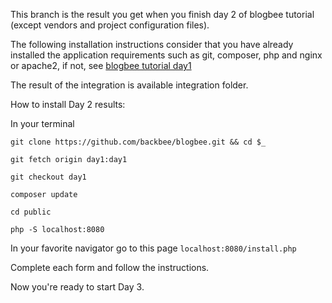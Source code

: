 This branch is the result you get when you finish day 2 of blogbee tutorial (except vendors and project configuration files).

The following installation instructions consider that you have already installed the application requirements such as git, composer, php and nginx or apache2, if not, see [blogbee tutorial day1](https://github.com/backbee/blogbee-docs/blob/master/doc/day1.md)

The result of the integration is available integration folder.


How to install Day 2 results:

In your terminal
```
git clone https://github.com/backbee/blogbee.git && cd $_

git fetch origin day1:day1

git checkout day1

composer update

cd public

php -S localhost:8080
```

In your favorite navigator go to this page `localhost:8080/install.php`

Complete each form and follow the instructions.

Now you're ready to start Day 3.